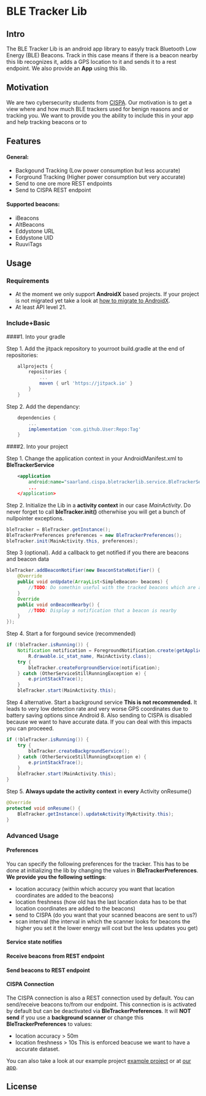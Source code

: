 # BLE Tracker Lib
## Intro
The BLE Tracker Lib is an android app library to easyly track Bluetooth Low Energy (BLE) Beacons. Track in this case means if there is a beacon nearby this lib recognizes it, adds a GPS location to it and sends it to a rest endpoint.
We also provide an **App** using this lib.

## Motivation
We are two cybersecurity students from [CISPA](https://cispa.saarland/). Our motivation is to get a view where and how much BLE trackers used for benign reasons and or tracking you. We want to provide you the ability to include this in your app and help tracking beacons or to 
## Features 
#### General:
- Backgound Tracking (Low power consumption but less accurate)
- Forground Tracking (Higher power consumption but very accurate)
- Send to one ore more REST endpoints
- Send to CISPA REST endpoint
#### Supported beacons: 
- iBeacons 
- AltBeacons
- Eddystone URL 
- Eddystone UID
- RuuviTags
## Usage
### Requirements
- At the moment we only support **AndroidX** based projects. If your project is not migrated yet take a look at [how to migrate to AndroidX](https://developer.android.com/jetpack/androidx/migrate). 
- At least API level 21.

### Include+Basic
####1. Into your gradle

Step 1. Add the jitpack repository to yourroot build.gradle at the end of repositories:
```gradle
	allprojects {
		repositories {
			...
			maven { url 'https://jitpack.io' }
		}
	}
```
Step 2. Add the dependancy:
```gradle
	dependencies {
		...
		implementation 'com.github.User:Repo:Tag'
	}
```
####2. Into your project

Step 1. Change the application context in your AndroidManifest.xml to **BleTrackerService**
```xml
	<application
		android:name="saarland.cispa.bletrackerlib.service.BleTrackerService"
		...
	</application>
```

Step 2. Initialize the Lib in a **activity context** in our case *MainActivity*.
Do never forget to call **bleTracker.init()** otherwhise you will get a bunch of nullpointer exceptions.
```java
bleTracker = BleTracker.getInstance();
BleTrackerPreferences preferences = new BleTrackerPreferences();
bleTracker.init(MainActivity.this, preferences);
```

Step 3 (optional). Add a callback to get notified if you there are beacons and beacon data
```java
bleTracker.addBeaconNotifier(new BeaconStateNotifier() {
	@Override
	public void onUpdate(ArrayList<SimpleBeacon> beacons) {
		//TODO: Do somethin useful with the tracked beacons which are around you
	}
	Override
	public void onBeaconNearby() {
		//TODO: Display a notification that a beacon is nearby
	}
});
```
Step 4. Start a for forgound sevice (recommended)
```java
if (!bleTracker.isRunning()) {
	Notification notification = ForegroundNotification.create(getApplicationContext(),
		R.drawable.ic_stat_name, MainActivity.class);
	try {
		bleTracker.createForgroundService(notification);
	} catch (OtherServiceStillRunningException e) {
		e.printStackTrace();
	}
	bleTracker.start(MainActivity.this);
```
Step 4 alternative. Start a background service 
**This is not recommended.** It leads to very low detection rate and very worse GPS coordinates due to battery saving options since Android 8. 
Also sending to CISPA is disabled because we want to have accurate data.
If you can deal with this impacts you can proceeed.
```java
if (!bleTracker.isRunning()) {
	try {
		bleTracker.createBackgroundService();
	} catch (OtherServiceStillRunningException e) {
		e.printStackTrace();
	}
	bleTracker.start(MainActivity.this);
}
```
Step 5. **Always update the activity context** in **every** Activity onResume()
```java
@Override
protected void onResume() {
	BleTracker.getInstance().updateActivity(MyActivity.this);
}
```

### Advanced Usage
#### Preferences
You can specify the following preferences for the tracker.
This has to be done at initializing the lib by changing the values in **BleTrackerPreferences**.
**We provide you the following settings**:
- location accuracy (within which accurcy you want that lacation coordinates are added to the beacons)
- location freshness (how old has the last location data has to be that location coordinates are added to the beacons)
- send to CISPA (do you want that your scanned beacons are sent to us?)
- scan interval (the interval in which the scanner looks for beacons the higher you set it the lower energy will cost but the less updates you get)
#### Service state notifies

#### Receive beacons from REST endpoint

#### Send beacons to REST endpoint

#### CISPA Connection
The CISPA connection is also a REST connection used by default. You can send/receive beacons to/from our endpoint. 
This connection is is activated by default but can be deactivated via **BleTrackerPreferences**.
It will **NOT send** if you use a **background scanner** or change this **BleTrackerPreferences** to values:
- location accuracy > 50m
- location freshness > 10s
This is enforced beacuse we want to have a accurate dataset.

You can also take a look at our example project [example project](todo) or at [our app](todo).
## License